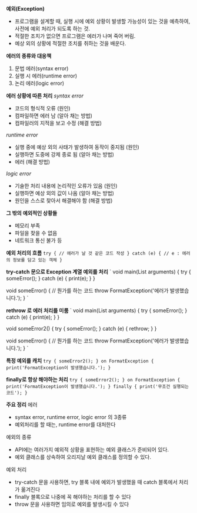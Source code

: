 **예외(Exception)**
- 프로그램을 설계할 때, 실행 시에 예외 상황이 발생할 가능성이 있는 것을 예측하여, 사전에 예외 처리가 되도록 하는 것.
- 적절한 조치가 없으면 프로그램은 에러가 나며 죽어 버림.
- 예상 외의 상황에 적절한 조치를 취하는 것을 배운다.

**에러의 종류와 대응책**
1. 문법 에러(syntax error)
2. 실행 시 에러(runtime error)
3. 논리 에러(logic error)

**에러 상황에 따른 처리**
*syntax error*
- 코드의 형식적 오류   (원인)
- 컴파일하면 에러 남  (알아 채는 방법)
- 컴파일러의 지적을 보고 수정  (해결 방법)

*runtime error*
- 실행 중에 예상 외의 사태가 발생하여 동작이 중지됨  (원인)
- 실행하면 도중에 강제 종료 됨  (알아 채는 방법)
- 에러  (해결 방법)

*logic error*
- 기술한 처리 내용에 논리적인 오류가 있음  (원인)
- 실행하면 예상 외의 값이 나옴  (알아 채는 방법)
- 원인을 스스로 찾아서 해결해야 함  (해결 방법)


**그 밖의 예외적인 상황들**
- 메모리 부족
- 파일을 찾을 수 없음
- 네트워크 통신 불가 등


**예외 처리의 흐름**
`
try {
    // 에러가 날 것 같은 코드 작성
} catch (e) {
    // e : 에러의 정보를 담고 있는 객체
}
`

**try-catch 문으로 Exception 계열 예외를 처리**
`
void main(List<String> arguments) {
    try {
        someError();
    } catch (e) {
        print(e);
    }
}

void someError() {
    // 뭔가를 하는 코드
    throw FormatException('에러가 발생했습니다.');
}
`

**rethrow 로 에러 처리를 미룸**
`
void main(List<String> arguments) {
    try {
        someError();
    } catch (e) {
        print(e);
    }
}

void someError2() {
    try {
        someError();
    } catch (e) {
        rethrow;
    }
}

void someError() {
    // 뭔가를 하는 코드
    throw FormatException('에러가 발생했습니다.');
}
`

**특정 예외를 캐치**
`
try {
    someError2();
} on FormatException {
    print('FormatException이 발생했습니다.');
}
`

**finally로 항상 해야하는 처리**
`
try {
    someError2();
} on FormatException {
    print('FormatException이 발생했습니다.');
} finally {
    print('무조건 실행되는 코드');
}
`

**주요 정리**
에러
- syntax error, runtime error, logic error 의 3종류
- 예외처리를 할 때는, runtime error를 대처한다

예외의 종류
- API에는 여러가지 예외적 상황을 표현하는 예외 클래스가 준비되어 있다.
- 예외 클래스를 상속하여 오리지날 예외 클래스를 정의할 수 있다.

예외 처리
- try-catch 문을 사용하면, try 블록 내에 예외가 발생했을 때 catch 블록에서 처리가 옮겨진다
- finally 블록으로 나중에 꼭 해야하는 처리를 할 수 있다
- throw 문을 사용하면 임의로 예외를 발생시킬 수 있다